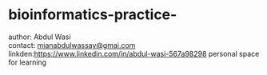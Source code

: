 # bioinformatics-practice-
author: Abdul Wasi <br>
contact: mianabdulwassay@gmai.com <br>
linkden:https://www.linkedin.com/in/abdul-wasi-567a98298
personal space for learning 
